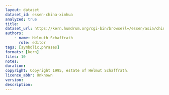 ```yaml
---
layout: dataset
dataset_id: essen-china-xinhua
analyzed: true
title: 
dataset_url: https://kern.humdrum.org/cgi-bin/browse?l=/essen/asia/china/xinhua
authors: 
    - name: Helmuth Schaffrath
      role: editor
tags: [symbolic,phrases]
formats: [kern]
files: 10
notes: 
duration: 
copyright: Copyright 1995, estate of Helmut Schaffrath.
licence_abbr: Unknown
version: 
description: 
---
```

